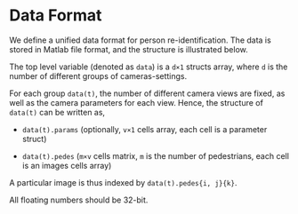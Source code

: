 # Data Format #

We define a unified data format for person re-identification. The data is 
stored in Matlab file format, and the structure is illustrated below.

The top level variable (denoted as `data`) is a `d×1` structs array, where `d` 
is the number of different groups of cameras-settings.

For each group `data(t)`, the number of different camera views are fixed, as 
well as the camera parameters for each view. Hence, the structure of `data(t)`
can be written as,

* `data(t).params` (optionally, `v×1` cells array, each cell is a parameter struct)

* `data(t).pedes` (`m×v` cells matrix, `m` is the number of pedestrians, each cell
is an images cells array)

A particular image is thus indexed by `data(t).pedes{i, j}{k}`.

All floating numbers should be 32-bit.
